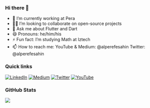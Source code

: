 ### Hi there 👋

* 🔭 I’m currently working at Pera<br>
* 🧑‍💻 I’m looking to collaborate on open-source projects<br>
* 💬 Ask me about Flutter and Dart<br>
* 😄 Pronouns: he/him/his<br>
* ⚡ Fun fact: I’m studying Math at Iztech <br>
* 📫 How to reach me: YouTube & Medium: @alperefesahin Twitter: @alperefesahin

### Quick links
[![LinkedIn](https://img.shields.io/badge/LinkedIn-%230077B5.svg?logo=linkedin&logoColor=white)](https://linkedin.com/in/alperefesahin/) [![Medium](https://img.shields.io/badge/Medium-12100E?logo=medium&logoColor=white)](https://medium.com/@alperefesahin) [![Twitter](https://img.shields.io/badge/Twitter-%231DA1F2.svg?logo=Twitter&logoColor=white)](https://twitter.com/alperefesahin) [![YouTube](https://img.shields.io/badge/YouTube-%23FF0000.svg?logo=YouTube&logoColor=white)](https://www.youtube.com/channel/UCcsgi-iDYAtQPmWI7I8e0pg) 

### GitHub Stats
![](https://github-readme-stats.vercel.app/api?username=alperefesahin&theme=default&hide_border=false&include_all_commits=false&count_private=true)<br/>
